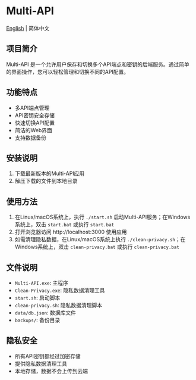 # Multi-API

[English](README.md) | 简体中文

## 项目简介

Multi-API 是一个允许用户保存和切换多个API端点和密钥的后端服务。通过简单的界面操作，您可以轻松管理和切换不同的API配置。

## 功能特点

- 多API端点管理
- API密钥安全存储
- 快速切换API配置
- 简洁的Web界面
- 支持数据备份

## 安装说明

1. 下载最新版本的Multi-API应用
2. 解压下载的文件到本地目录

## 使用方法

1. 在Linux/macOS系统上，执行 `./start.sh` 启动Multi-API服务；在Windows系统上，双击 `start.bat` 或执行 `start.bat`
2. 打开浏览器访问 http://localhost:3000 使用应用
3. 如需清理隐私数据，在Linux/macOS系统上执行 `./clean-privacy.sh`；在Windows系统上，双击 `clean-privacy.bat` 或执行 `clean-privacy.bat`

## 文件说明

- `Multi-API.exe`: 主程序
- `Clean-Privacy.exe`: 隐私数据清理工具
- `start.sh`: 启动脚本
- `clean-privacy.sh`: 隐私数据清理脚本
- `data/db.json`: 数据库文件
- `backups/`: 备份目录

## 隐私安全

- 所有API密钥都经过加密存储
- 提供隐私数据清理工具
- 本地存储，数据不会上传到云端